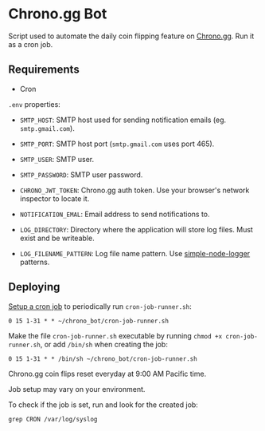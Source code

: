 # Chrono.gg Bot

Script used to automate the daily coin flipping feature on [Chrono.gg](https://www.chrono.gg/). Run it as a cron job.

## Requirements

- Cron

`.env` properties:

- `SMTP_HOST`: SMTP host used for sending notification emails (eg. `smtp.gmail.com`).

- `SMTP_PORT`: SMTP host port (`smtp.gmail.com` uses port 465).

- `SMTP_USER`: SMTP user.

- `SMTP_PASSWORD`: SMTP user password.

- `CHRONO_JWT_TOKEN`: Chrono.gg auth token. Use your browser's network inspector to locate it.

- `NOTIFICATION_EMAL`: Email address to send notifications to.

- `LOG_DIRECTORY`: Directory where the application will store log files. Must exist and be writeable.

- `LOG_FILENAME_PATTERN`: Log file name pattern. Use [simple-node-logger](https://www.npmjs.com/package/simple-node-logger) patterns.

## Deploying

[Setup a cron job](https://www.geeksforgeeks.org/how-to-setup-cron-jobs-in-ubuntu/) to periodically run `cron-job-runner.sh`:

`0 15 1-31 * * ~/chrono_bot/cron-job-runner.sh`

Make the file `cron-job-runner.sh` executable by running `chmod +x cron-job-runner.sh`, or add `/bin/sh` when creating the job:

`0 15 1-31 * * /bin/sh ~/chrono_bot/cron-job-runner.sh`

Chrono.gg coin flips reset everyday at 9:00 AM Pacific time.

Job setup may vary on your environment.

To check if the job is set, run and look for the created job:

`grep CRON /var/log/syslog`
